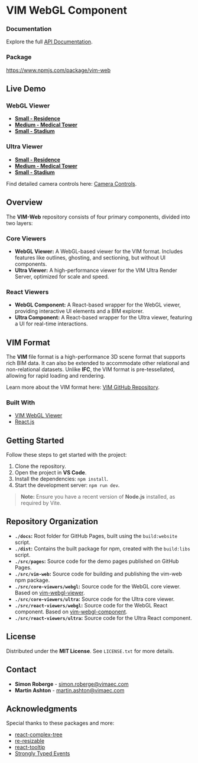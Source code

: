 # VIM WebGL Component 

### Documentation

Explore the full [API Documentation](https://vimaec.github.io/vim-web/api/).

### Package
https://www.npmjs.com/package/vim-web

## Live Demo

### WebGL Viewer
- **[Small - Residence](https://vimaec.github.io/vim-web/webgl)**
- **[Medium - Medical Tower](https://vimaec.github.io/vim-web/webgl?vim=https://vim.azureedge.net/samples/skanska.vim)**
- **[Small - Stadium](https://vimaec.github.io/vim-web/webgl?vim=https://vim.azureedge.net/samples/stadium.vim)**

### Ultra Viewer
- **[Small - Residence](https://vimaec.github.io/vim-web/ultra)**
- **[Medium - Medical Tower](https://vimaec.github.io/vim-web/ultra?vim=https://vim.azureedge.net/samples/skanska.vim)**
- **[Small - Stadium](https://vimaec.github.io/vim-web/ultra?vim=https://vim.azureedge.net/samples/stadium.vim)**

Find detailed camera controls here: [Camera Controls](https://docs.vimaec.com/docs/vim-cloud/webgl-navigation-and-controls-guide).

## Overview

The **VIM-Web** repository consists of four primary components, divided into two layers:

### Core Viewers
- **WebGL Viewer:** A WebGL-based viewer for the VIM format. Includes features like outlines, ghosting, and sectioning, but without UI components.
- **Ultra Viewer:** A high-performance viewer for the VIM Ultra Render Server, optimized for scale and speed.

### React Viewers
- **WebGL Component:** A React-based wrapper for the WebGL viewer, providing interactive UI elements and a BIM explorer.
- **Ultra Component:** A React-based wrapper for the Ultra viewer, featuring a UI for real-time interactions.

## VIM Format

The **VIM** file format is a high-performance 3D scene format that supports rich BIM data. It can also be extended to accommodate other relational and non-relational datasets. Unlike **IFC**, the VIM format is pre-tessellated, allowing for rapid loading and rendering.

Learn more about the VIM format here: [VIM GitHub Repository](https://github.com/vimaec/vim).

### Built With
- [VIM WebGL Viewer](https://github.com/vimaec/vim-webgl-viewer)
- [React.js](https://reactjs.org/)

## Getting Started

Follow these steps to get started with the project:

1. Clone the repository.
2. Open the project in **VS Code**.
3. Install the dependencies: `npm install`.
4. Start the development server: `npm run dev`.

> **Note:** Ensure you have a recent version of **Node.js** installed, as required by Vite.

## Repository Organization

- **`./docs`:** Root folder for GitHub Pages, built using the `build:website` script.
- **`./dist`:** Contains the built package for npm, created with the `build:libs` script.
- **`./src/pages`:** Source code for the demo pages published on GitHub Pages.
- **`./src/vim-web`:** Source code for building and publishing the vim-web npm package.
- **`./src/core-viewers/webgl`:** Source code for the WebGL core viewer. Based on [vim-webgl-viewer](https://github.com/vimaec/vim-webgl-viewer).
- **`./src/core-viewers/ultra`:** Source code for the Ultra core viewer.
- **`./src/react-viewers/webgl`:** Source code for the WebGL React component. Based on [vim-webgl-component](https://github.com/vimaec/vim-webgl-component).
- **`./src/react-viewers/ultra`:** Source code for the Ultra React component.

## License

Distributed under the **MIT License**. See `LICENSE.txt` for more details.

## Contact

- **Simon Roberge** - [simon.roberge@vimaec.com](mailto:simon.roberge@vimaec.com)
- **Martin Ashton** - [martin.ashton@vimaec.com](mailto:martin.ashton@vimaec.com)

## Acknowledgments

Special thanks to these packages and more:
- [react-complex-tree](https://github.com/lukasbach/react-complex-tree)
- [re-resizable](https://github.com/bokuweb/re-resizable)
- [react-tooltip](https://github.com/ReactTooltip/react-tooltip)
- [Strongly Typed Events](https://github.com/KeesCBakker/Strongly-Typed-Events-for-TypeScript#readme)
